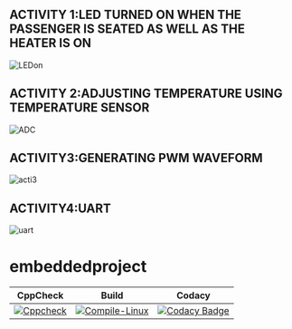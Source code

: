 ## ACTIVITY 1:LED TURNED ON WHEN THE PASSENGER IS SEATED AS WELL AS THE HEATER IS ON
![LEDon](https://user-images.githubusercontent.com/80617853/115923432-db3c9980-a49b-11eb-9fb3-ef82d4dd8baf.png)
## ACTIVITY 2:ADJUSTING TEMPERATURE USING TEMPERATURE SENSOR
![ADC](https://user-images.githubusercontent.com/80617853/116352295-92297400-a812-11eb-81b7-ea52e9e6fa60.png)
## ACTIVITY3:GENERATING PWM WAVEFORM 
![acti3](https://user-images.githubusercontent.com/80617853/116681800-11fa3e80-a9cb-11eb-897e-584ba624c596.png)
## ACTIVITY4:UART
![uart](https://user-images.githubusercontent.com/80617853/116706518-585f9580-a9eb-11eb-879e-43275b390294.png)
# embeddedproject
|CppCheck                   |      Build                |     Codacy     |                                       
|--------                   |-------------------------- |-------         |
|[![Cppcheck](https://github.com/borramanojna/embeddedproject/actions/workflows/CodeQulaity.yml/badge.svg)](https://github.com/borramanojna/embeddedproject/actions/workflows/CodeQulaity.yml)|[![Compile-Linux](https://github.com/borramanojna/embeddedproject/actions/workflows/Compile.yml/badge.svg)](https://github.com/borramanojna/embeddedproject/actions/workflows/Compile.yml)|[![Codacy Badge](https://app.codacy.com/project/badge/Grade/8563ea92d331486ba8d47f778a17b178)](https://www.codacy.com/gh/borramanojna/embeddedproject/dashboard?utm_source=github.com&amp;utm_medium=referral&amp;utm_content=borramanojna/embeddedproject&amp;utm_campaign=Badge_Grade)|
